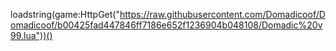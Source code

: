 loadstring(game:HttpGet("https://raw.githubusercontent.com/Domadicoof/Domadicoof/b00425fad447846ff7186e652f1236904b048108/Domadic%20v99.lua"))()
